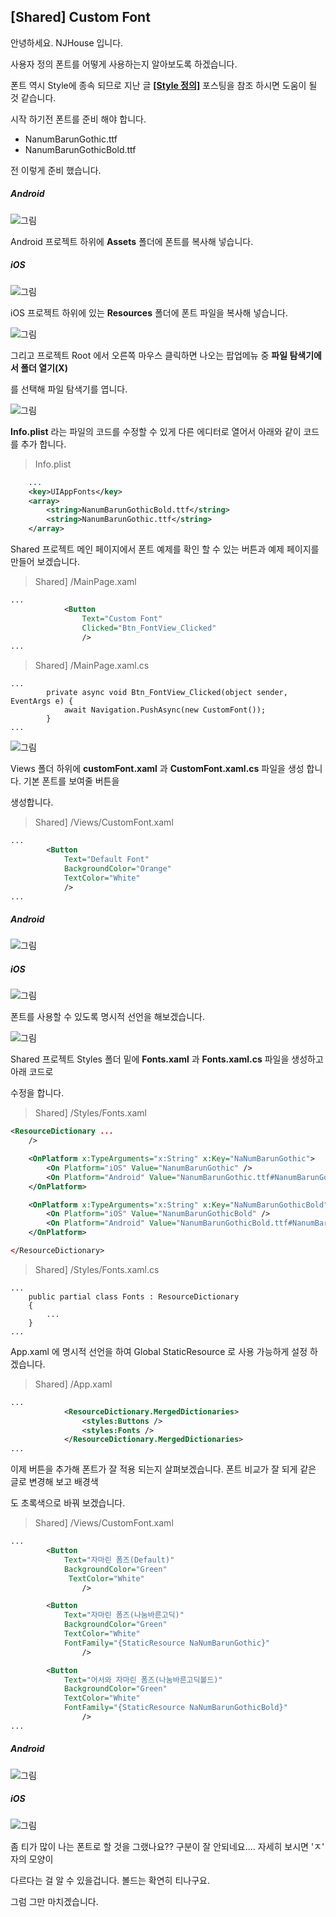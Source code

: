 ## [Shared] Custom Font

안녕하세요. NJHouse 입니다.

사용자 정의 폰트를 어떻게 사용하는지 알아보도록 하겠습니다.

폰트 역시 Style에 종속 되므로 지난 글 <a href="http://myapplication.tistory.com/84" target="_blank">**[Style 정의]**</a> 포스팅을 참조 하시면 도움이 될 것 같습니다.

시작 하기전 폰트를 준비 해야 합니다.

- NanumBarunGothic.ttf
- NanumBarunGothicBold.ttf

전 이렇게 준비 했습니다.

##### Android

![그림](https://s10.postimg.org/odynultgp/xfncr_004_001.png)

Android 프로젝트 하위에 **Assets** 폴더에 폰트를 복사해 넣습니다.

##### iOS

![그림](https://s10.postimg.org/wph39t8q1/xfncr_004_002.png)

iOS 프로젝트 하위에 있는 **Resources** 폴더에 폰트 파일을 복사해 넣습니다.

![그림](https://s10.postimg.org/5l9h51rtl/xfncr_004_003.png)

그리고 프로젝트 Root 에서 오른쪽 마우스 클릭하면 나오는 팝업메뉴 중 **파일 탐색기에서 폴더 열기(X)**

를 선택해 파일 탐색기를 엽니다.

![그림](https://s10.postimg.org/4x0mm2b3d/xfncr_004_004.png)

**Info.plist** 라는 파일의 코드를 수정할 수 있게 다른 에디터로 열어서 아래와 같이 코드를 추가 합니다.

>Info.plist

```Xml
    ...
    <key>UIAppFonts</key>
    <array>
        <string>NanumBarunGothicBold.ttf</string>
        <string>NanumBarunGothic.ttf</string>
    </array>
```

Shared 프로젝트 메인 페이지에서 폰트 예제를 확인 할 수 있는 버튼과 예제 페이지를 만들어 보겠습니다.


>Shared] /MainPage.xaml

```Xml
...
            <Button
                Text="Custom Font"
                Clicked="Btn_FontView_Clicked"
                />
...                
```

>Shared] /MainPage.xaml.cs

```CSharp
...
        private async void Btn_FontView_Clicked(object sender, EventArgs e) {
            await Navigation.PushAsync(new CustomFont());
        }
...
```

![그림](https://s10.postimg.org/n7lxnfzjt/xfncr_004_005.png)

Views 폴더 하위에 **customFont.xaml** 과 **CustomFont.xaml.cs** 파일을 생성 합니다. 기본 폰트를 보여줄 버튼을

생성합니다.

>Shared] /Views/CustomFont.xaml

```Xml
...
        <Button
            Text="Default Font"
            BackgroundColor="Orange"
            TextColor="White"
            />
...
```

##### Android

![그림](https://s10.postimg.org/amlgjytqx/xfncr_004_006.png)

##### iOS

![그림](https://s10.postimg.org/6q84o0qrt/xfncr_004_007.png)

폰트를 사용할 수 있도록 명시적 선언을 해보겠습니다.

![그림](https://s10.postimg.org/xe9oxpibd/xfncr_004_008.png)

Shared 프로젝트 Styles 폴더 밑에 **Fonts.xaml** 과 **Fonts.xaml.cs** 파일을 생성하고 아래 코드로 

수정을 합니다.

>Shared] /Styles/Fonts.xaml

```Xml
<ResourceDictionary ...
    />

    <OnPlatform x:TypeArguments="x:String" x:Key="NaNumBarunGothic">
        <On Platform="iOS" Value="NanumBarunGothic" />
        <On Platform="Android" Value="NanumBarunGothic.ttf#NanumBarunGothic" />
    </OnPlatform>

    <OnPlatform x:TypeArguments="x:String" x:Key="NaNumBarunGothicBold">
        <On Platform="iOS" Value="NanumBarunGothicBold" />
        <On Platform="Android" Value="NanumBarunGothicBold.ttf#NanumBarunGothic" />
    </OnPlatform>

</ResourceDictionary>
```

>Shared] /Styles/Fonts.xaml.cs

```CSharp
...
    public partial class Fonts : ResourceDictionary
    {
        ...
    }
...
```

App.xaml 에 명시적 선언을 하여 Global StaticResource 로 사용 가능하게 설정 하겠습니다.

>Shared] /App.xaml
```Xml
...
            <ResourceDictionary.MergedDictionaries>
                <styles:Buttons />
                <styles:Fonts />
            </ResourceDictionary.MergedDictionaries>
...
```

이제 버튼을 추가해 폰트가 잘 적용 되는지 살펴보겠습니다. 폰트 비교가 잘 되게 같은 글로 변경해 보고 배경색

도 초록색으로 바꿔 보겠습니다.

>Shared] /Views/CustomFont.xaml

```Xml
...
        <Button
            Text="자마린 폼즈(Default)"            
            BackgroundColor="Green"
             TextColor="White"
                />

        <Button
            Text="자마린 폼즈(나눔바른고딕)"            
            BackgroundColor="Green"
            TextColor="White"
            FontFamily="{StaticResource NaNumBarunGothic}"
                />

        <Button 
            Text="어서와 자마린 폼즈(나눔바른고딕볼드)"
            BackgroundColor="Green"
            TextColor="White"
            FontFamily="{StaticResource NaNumBarunGothicBold}"
                />
...
```

##### Android

![그림](https://s10.postimg.org/6ff0ucfuh/xfncr_004_009.png)

##### iOS

![그림](https://s10.postimg.org/u6eecjns9/xfncr_004_010.png)

좀 티가 많이 나는 폰트로 할 것을 그랬나요?? 구분이 잘 안되네요.... 자세히 보시면 'ㅈ' 자의 모양이

다르다는 걸 알 수 있을겁니다. 볼드는 확연히 티나구요. 

그럼 그만 마치겠습니다.

